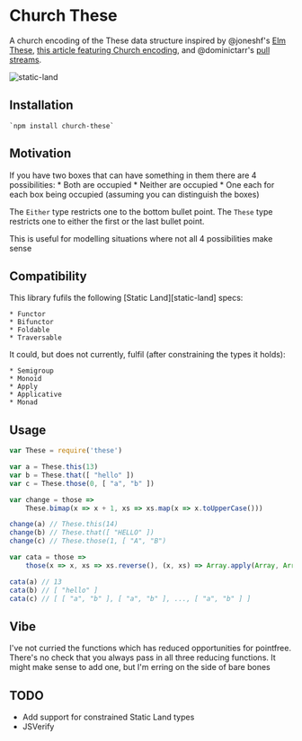 # Church These

A church encoding of the These data structure inspired by
@joneshf's [Elm These][elm-these],
[this article featuring Church encoding][church],
and @dominictarr's [pull streams][pull].

[elm-these]: https://github.com/joneshf/elm-these
[church]: http://www.haskellforall.com/2014/09/morte-intermediate-language-for-super.html
[pull]: https://github.com/pull-stream/pull-stream

![static-land](https://raw.githubusercontent.com/rpominov/static-land/master/logo/logo.png)

## Installation

```console
`npm install church-these`
```

## Motivation

If you have two boxes that can have something in them there are 4 possibilities:
	* Both are occupied
	* Neither are occupied
	* One each for each box being occupied (assuming you can distinguish the boxes)

The `Either` type restricts one to the bottom bullet point.
The `These` type restricts one to either the first or the last bullet point.

This is useful for modelling situations where not all 4 possibilities make sense

## Compatibility

This library fufils the following [Static Land][static-land] specs:

	* Functor
	* Bifunctor
	* Foldable
	* Traversable

It could, but does not currently, fulfil (after constraining the types it holds):

	* Semigroup
	* Monoid
	* Apply
	* Applicative
	* Monad

## Usage

```js
var These = require('these')

var a = These.this(13)
var b = These.that([ "hello" ])
var c = These.those(0, [ "a", "b" ])

var change = those =>
	These.bimap(x => x + 1, xs => xs.map(x => x.toUpperCase()))

change(a) // These.this(14)
change(b) // These.that([ "HELLO" ])
change(c) // These.those(1, [ "A", "B")

var cata = those =>
	those(x => x, xs => xs.reverse(), (x, xs) => Array.apply(Array, Array(x)).map(_ => xs))

cata(a) // 13
cata(b) // [ "hello" ]
cata(c) // [ [ "a", "b" ], [ "a", "b" ], ..., [ "a", "b" ] ]
```

## Vibe

I've not curried the functions which has reduced opportunities for pointfree.
There's no check that you always pass in all three reducing functions.
It might make sense to add one, but I'm erring on the side of bare bones

## TODO

* Add support for constrained Static Land types
* JSVerify
